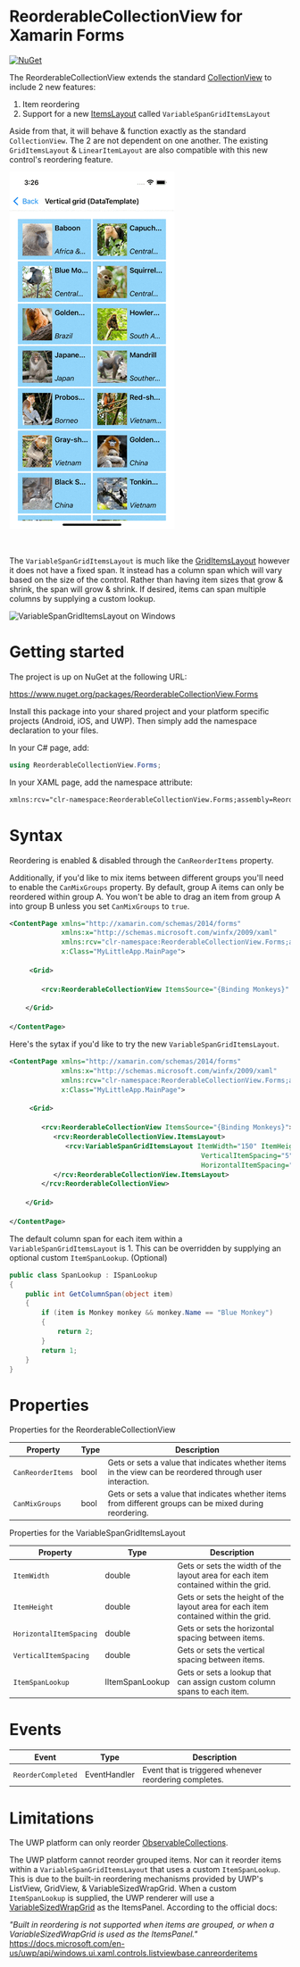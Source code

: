 # ReorderableCollectionView for Xamarin Forms

[![NuGet](https://img.shields.io/nuget/v/ReorderableCollectionView.Forms.svg)](https://www.nuget.org/packages/ReorderableCollectionView.Forms/)

The ReorderableCollectionView extends the standard [CollectionView](https://docs.microsoft.com/en-us/dotnet/api/xamarin.forms.collectionview) to include 2 new features:
1. Item reordering
2. Support for a new [ItemsLayout](https://docs.microsoft.com/en-us/dotnet/api/xamarin.forms.structureditemsview.itemslayout) called `VariableSpanGridItemsLayout`

Aside from that, it will behave & function exactly as the standard `CollectionView`. The 2 are not dependent on one another. The existing `GridItemsLayout` & `LinearItemLayout` are also compatible with this new control's reordering feature.

![ReorderableCollectionView on iOS](images/reorderablecollectionview_ios.gif)

<br/>

The `VariableSpanGridItemsLayout` is much like the [GridItemsLayout](https://docs.microsoft.com/en-us/dotnet/api/xamarin.forms.griditemslayout) however it does not have a fixed span. It instead has a column span which will vary based on the size of the control. Rather than having item sizes that grow & shrink, the span will grow & shrink. If desired, items can span multiple columns by supplying a custom lookup.

![VariableSpanGridItemsLayout on Windows](images/variablespangriditemslayout_windows.gif)
<!-- ![VariableSpanGridItemsLayout on Android](images/variablespangriditemslayout_android.gif) -->

# Getting started

The project is up on NuGet at the following URL:

https://www.nuget.org/packages/ReorderableCollectionView.Forms

Install this package into your shared project and your platform specific projects (Android, iOS, and UWP). Then simply add the namespace declaration to your files.

In your C# page, add:

```c#
using ReorderableCollectionView.Forms;
```

In your XAML page, add the namespace attribute:

```xml
xmlns:rcv="clr-namespace:ReorderableCollectionView.Forms;assembly=ReorderableCollectionView.Forms"
```


# Syntax

Reordering is enabled & disabled through the `CanReorderItems` property. 

Additionally, if you'd like to mix items between different groups you'll need to enable the `CanMixGroups` property. By default, group A items can only be reordered within group A. You won't be able to drag an item from group A into group B unless you set `CanMixGroups` to `true`.

```xml
<ContentPage xmlns="http://xamarin.com/schemas/2014/forms"
             xmlns:x="http://schemas.microsoft.com/winfx/2009/xaml"
             xmlns:rcv="clr-namespace:ReorderableCollectionView.Forms;assembly=ReorderableCollectionView.Forms"
             x:Class="MyLittleApp.MainPage">

     <Grid>

        <rcv:ReorderableCollectionView ItemsSource="{Binding Monkeys}" CanReorderItems="True" CanMixGroups="False" />

    </Grid>

</ContentPage>
```

Here's the sytax if you'd like to try the new `VariableSpanGridItemsLayout`.

```xml
<ContentPage xmlns="http://xamarin.com/schemas/2014/forms"
             xmlns:x="http://schemas.microsoft.com/winfx/2009/xaml"
             xmlns:rcv="clr-namespace:ReorderableCollectionView.Forms;assembly=ReorderableCollectionView.Forms"
             x:Class="MyLittleApp.MainPage">

     <Grid>

        <rcv:ReorderableCollectionView ItemsSource="{Binding Monkeys}">
           <rcv:ReorderableCollectionView.ItemsLayout>
              <rcv:VariableSpanGridItemsLayout ItemWidth="150" ItemHeight="80"
                                                VerticalItemSpacing="5"
                                                HorizontalItemSpacing="5" />
           </rcv:ReorderableCollectionView.ItemsLayout>
        </rcv:ReorderableCollectionView>

    </Grid>

</ContentPage>
```

The default column span for each item within a `VariableSpanGridItemsLayout` is 1. This can be overridden by supplying an optional custom `ItemSpanLookup`. (Optional)

```C#
public class SpanLookup : ISpanLookup
{
    public int GetColumnSpan(object item)
    {
        if (item is Monkey monkey && monkey.Name == "Blue Monkey")
        {
            return 2;
        }
        return 1;
    }
}

```


# Properties

Properties for the ReorderableCollectionView 

| Property | Type | Description |
| --- | --- | --- |
| `CanReorderItems`| bool | Gets or sets a value that indicates whether items in the view can be reordered through user interaction. |
| `CanMixGroups`| bool | Gets or sets a value that indicates whether items from different groups can be mixed during reordering. |

Properties for the VariableSpanGridItemsLayout 

| Property | Type | Description |
| --- | --- | --- |
| `ItemWidth`| double | Gets or sets the width of the layout area for each item contained within the grid. |
| `ItemHeight`| double | Gets or sets the height of the layout area for each item contained within the grid. |
| `HorizontalItemSpacing`| double | Gets or sets the horizontal spacing between items. |
| `VerticalItemSpacing`| double | Gets or sets the vertical spacing between items. |
| `ItemSpanLookup`| IItemSpanLookup | Gets or sets a lookup that can assign custom column spans to each item. |  


# Events

| Event | Type | Description |
| --- | --- | --- |
| `ReorderCompleted`| EventHandler | Event that is triggered whenever reordering completes. |


# Limitations

The UWP platform can only reorder [ObservableCollections](https://docs.microsoft.com/en-us/dotnet/api/system.collections.objectmodel.observablecollection-1).  

The UWP platform cannot reorder grouped items. Nor can it reorder items within a `VariableSpanGridItemsLayout` that uses a custom `ItemSpanLookup`. This is due to the built-in reordering mechanisms provided by UWP's ListView, GridView, & VariableSizedWrapGrid. When a custom `ItemSpanLookup` is supplied, the UWP renderer will use a [VariableSizedWrapGrid](https://docs.microsoft.com/en-us/uwp/api/windows.ui.xaml.controls.variablesizedwrapgrid) as the ItemsPanel. According to the official docs:

*"Built in reordering is not supported when items are grouped, or when a VariableSizedWrapGrid is used as the ItemsPanel."*  
https://docs.microsoft.com/en-us/uwp/api/windows.ui.xaml.controls.listviewbase.canreorderitems
